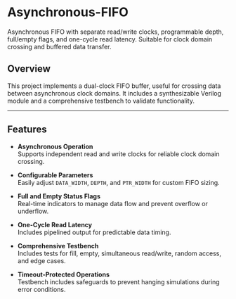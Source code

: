 # Asynchronous-FIFO
Asynchronous FIFO with separate read/write clocks, programmable depth, full/empty flags, and one-cycle read latency. Suitable for clock domain crossing and buffered data transfer.

## Overview

This project implements a dual-clock FIFO buffer, useful for crossing data between asynchronous clock domains. It includes a synthesizable Verilog module and a comprehensive testbench to validate functionality.

---

## Features

- **Asynchronous Operation**  
  Supports independent read and write clocks for reliable clock domain crossing.

- **Configurable Parameters**  
  Easily adjust `DATA_WIDTH`, `DEPTH`, and `PTR_WIDTH` for custom FIFO sizing.

- **Full and Empty Status Flags**  
  Real-time indicators to manage data flow and prevent overflow or underflow.

- **One-Cycle Read Latency**  
  Includes pipelined output for predictable data timing.

- **Comprehensive Testbench**  
  Includes tests for fill, empty, simultaneous read/write, random access, and edge cases.

- **Timeout-Protected Operations**  
  Testbench includes safeguards to prevent hanging simulations during error conditions.
